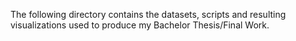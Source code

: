 The following directory contains the datasets, scripts and resulting visualizations used to produce my Bachelor Thesis/Final Work. 
